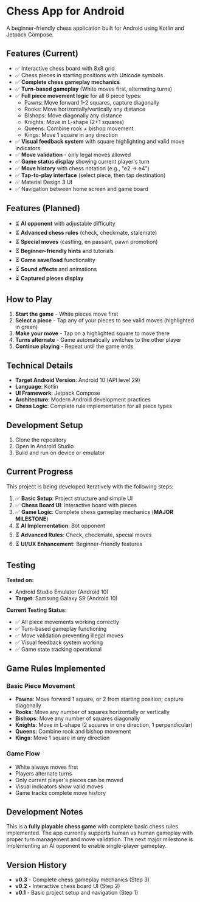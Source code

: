 # Chess App for Android

A beginner-friendly chess application built for Android using Kotlin and Jetpack Compose.

## Features (Current)

- ✅ Interactive chess board with 8x8 grid
- ✅ Chess pieces in starting positions with Unicode symbols
- ✅ **Complete chess gameplay mechanics**
- ✅ **Turn-based gameplay** (White moves first, alternating turns)
- ✅ **Full piece movement logic** for all 6 piece types:
    - Pawns: Move forward 1-2 squares, capture diagonally
    - Rooks: Move horizontally/vertically any distance
    - Bishops: Move diagonally any distance
    - Knights: Move in L-shape (2+1 squares)
    - Queens: Combine rook + bishop movement
    - Kings: Move 1 square in any direction
- ✅ **Visual feedback system** with square highlighting and valid move indicators
- ✅ **Move validation** - only legal moves allowed
- ✅ **Game status display** showing current player's turn
- ✅ **Move history** with chess notation (e.g., "e2 → e4")
- ✅ **Tap-to-play interface** (select piece, then tap destination)
- ✅ Material Design 3 UI
- ✅ Navigation between home screen and game board

## Features (Planned)

- ⏳ **AI opponent** with adjustable difficulty
- ⏳ **Advanced chess rules** (check, checkmate, stalemate)
- ⏳ **Special moves** (castling, en passant, pawn promotion)
- ⏳ **Beginner-friendly hints** and tutorials
- ⏳ **Game save/load** functionality
- ⏳ **Sound effects** and animations
- ⏳ **Captured pieces display**

## How to Play

1. **Start the game** - White pieces move first
2. **Select a piece** - Tap any of your pieces to see valid moves (highlighted in green)
3. **Make your move** - Tap on a highlighted square to move there
4. **Turns alternate** - Game automatically switches to the other player
5. **Continue playing** - Repeat until the game ends

## Technical Details

- **Target Android Version**: Android 10 (API level 29)
- **Language**: Kotlin
- **UI Framework**: Jetpack Compose
- **Architecture**: Modern Android development practices
- **Chess Logic**: Complete rule implementation for all piece types

## Development Setup

1. Clone the repository
2. Open in Android Studio
3. Build and run on device or emulator

## Current Progress

This project is being developed iteratively with the following steps:

1. ✅ **Basic Setup**: Project structure and simple UI
2. ✅ **Chess Board UI**: Interactive board with pieces
3. ✅ **Game Logic**: Complete chess gameplay mechanics (**MAJOR MILESTONE**)
4. ⏳ **AI Implementation**: Bot opponent
5. ⏳ **Advanced Rules**: Check, checkmate, special moves
6. ⏳ **UI/UX Enhancement**: Beginner-friendly features

## Testing

**Tested on:**
- Android Studio Emulator (Android 10)
- **Target**: Samsung Galaxy S9 (Android 10)

**Current Testing Status:**
- ✅ All piece movements working correctly
- ✅ Turn-based gameplay functioning
- ✅ Move validation preventing illegal moves
- ✅ Visual feedback system working
- ✅ Game state tracking operational

## Game Rules Implemented

### Basic Piece Movement
- **Pawns**: Move forward 1 square, or 2 from starting position; capture diagonally
- **Rooks**: Move any number of squares horizontally or vertically
- **Bishops**: Move any number of squares diagonally
- **Knights**: Move in L-shape (2 squares in one direction, 1 perpendicular)
- **Queens**: Combine rook and bishop movement
- **Kings**: Move 1 square in any direction

### Game Flow
- White always moves first
- Players alternate turns
- Only current player's pieces can be moved
- Visual indicators show valid moves
- Game tracks complete move history

## Development Notes

This is a **fully playable chess game** with complete basic chess rules implemented. The app currently supports human vs human gameplay with proper turn management and move validation. The next major milestone is implementing an AI opponent to enable single-player gameplay.

## Version History

- **v0.3** - Complete chess gameplay mechanics (Step 3)
- **v0.2** - Interactive chess board UI (Step 2)
- **v0.1** - Basic project setup and navigation (Step 1)